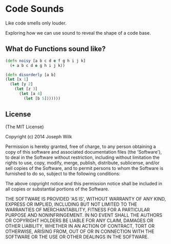 # Code Sounds

Like code smells only louder. 

Exploring how we can use sound to reveal the shape of a code base.

## What do Functions sound like?

```clojure
(defn noisy [a b c d e f g h i j k]
  (+ a b c d e g h i j k))
```

```clojure
(defn disorderly [a b]
(let [x 1]
  (let [y 2]
    (let [z 3]
      (let [a 4] 
        (let [b 5]))))))
```

## License

(The MIT License)

Copyright (c) 2014 Joseph Wilk

Permission is hereby granted, free of charge, to any person obtaining a copy of this software and associated documentation files (the 'Software'), to deal in the Software without restriction, including without limitation the rights to use, copy, modify, merge, publish, distribute, sublicense, and/or sell copies of the Software, and to permit persons to whom the Software is furnished to do so, subject to the following conditions:

The above copyright notice and this permission notice shall be included in all copies or substantial portions of the Software.

THE SOFTWARE IS PROVIDED 'AS IS', WITHOUT WARRANTY OF ANY KIND, EXPRESS OR IMPLIED, INCLUDING BUT NOT LIMITED TO THE WARRANTIES OF MERCHANTABILITY, FITNESS FOR A PARTICULAR PURPOSE AND NONINFRINGEMENT. IN NO EVENT SHALL THE AUTHORS OR COPYRIGHT HOLDERS BE LIABLE FOR ANY CLAIM, DAMAGES OR OTHER LIABILITY, WHETHER IN AN ACTION OF CONTRACT, TORT OR OTHERWISE, ARISING FROM, OUT OF OR IN CONNECTION WITH THE SOFTWARE OR THE USE OR OTHER DEALINGS IN THE SOFTWARE.